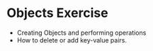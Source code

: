 # Objects Exercise

- Creating Objects and performing operations
- How to delete or add key-value pairs.
